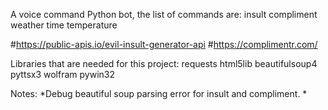 A voice command Python bot, the list of commands are:
insult
compliment
weather
time
temperature



#https://public-apis.io/evil-insult-generator-api
#https://complimentr.com/

Libraries that are needed for this project:
  requests
  html5lib
  beautifulsoup4
  pyttsx3
  wolfram
  pywin32 


  Notes:
  *Debug beautiful soup parsing error for insult and compliment.
  *
  

